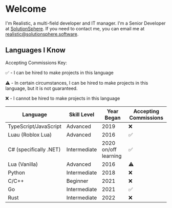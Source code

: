 # Welcome

I'm Realistic, a multi-field developer and IT manager. I'm a Senior Developer at [SolutionSphere](https://github.com/SolutionSphere). If you need to contact me, you can email me at [realistic@solutionsphere.software](mailto:realistic@soltionsphere.software).

## Languages I Know
Accepting Commissions Key:

✅ - I can be hired to make projects in this language

⚠️ - In certain circumstances, I can be hired to make projects in this language, but it is not guaranteed.

❌ - I cannot be hired to make projects in this language



| Language 	| Skill Level 	| Year Began 	| Accepting Commissions 	|
|---	|---	|---	|---	|
| TypeScript/JavaScript 	| Advanced 	| 2019 	| ❌ 	|
| Luau (Roblox Lua) 	| Advanced 	| 2016 	| ✅ 	|
| C# (specifically .NET) 	| Intermediate 	| 2020 on/off learning 	| ✅ 	|
| Lua (Vanilla) 	| Advanced 	| 2016 	| ⚠️ 	|
| Python 	| Intermediate 	| 2018 	| ❌ 	|
| C/C++ 	| Beginner 	| 2021 	| ❌ 	|
| Go 	| Intermediate 	| 2021 	| ✅ 	|
| Rust 	| Intermediate 	| 2022 	| ❌ 	|
